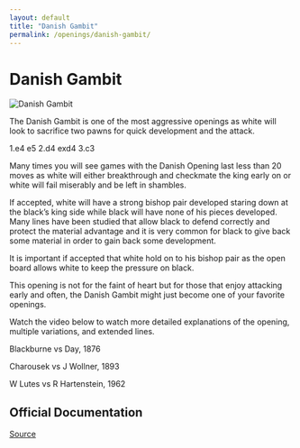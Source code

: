 ```yaml
---
layout: default
title: "Danish Gambit"
permalink: /openings/danish-gambit/
---
```

# Danish Gambit


![Danish Gambit](/danish-gambit.jpg)


The Danish Gambit is one of the most aggressive openings as white will look to sacrifice two pawns for quick development and the attack.

1.e4 e5
2.d4 exd4
3.c3

Many times you will see games with the Danish Opening last less than 20 moves as white will either breakthrough and checkmate the king early on or white will fail miserably and be left in shambles.

If accepted, white will have a strong bishop pair developed staring down at the black’s king side while black will have none of his pieces developed. Many lines have been studied that allow black to defend correctly and protect the material advantage and it is very common for black to give back some material in order to gain back some development.

It is important if accepted that white hold on to his bishop pair as the open board allows white to keep the pressure on black.

This opening is not for the faint of heart but for those that enjoy attacking early and often, the Danish Gambit might just become one of your favorite openings.

Watch the video below to watch more detailed explanations of the opening, multiple variations, and extended lines.






Blackburne vs Day, 1876

Charousek vs J Wollner, 1893

W Lutes vs R Hartenstein, 1962


## Official Documentation
[Source](https://www.thechesswebsite.com/danish-gambit/)

